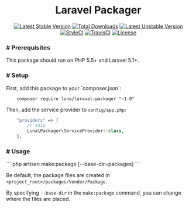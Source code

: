 <h1 align="center">Laravel Packager</h1>

<p align="center">
<a href="https://packagist.org/packages/luna/laravel-packager"><img src="https://poser.pugx.org/luna/laravel-packager/v/stable" alt="Latest Stable Version"></a>
<a href="https://packagist.org/packages/luna/laravel-packager"><img src="https://poser.pugx.org/luna/laravel-packager/downloads" alt="Total Downloads"></a>
<a href="https://packagist.org/packages/luna/laravel-packager"><img src="https://poser.pugx.org/luna/laravel-packager/v/unstable" alt="Latest Unstable Version"></a>
<a href="https://styleci.io/repos/84989989"><img src="https://styleci.io/repos/84989989/shield?branch=master" alt="StyleCI"></a>
<a href="https://travis-ci.org/DuckThom/laravel-packager"><img src="https://travis-ci.org/DuckThom/laravel-packager.svg?branch=master" alt="TravisCI"></a>
<a href="https://packagist.org/packages/luna/laravel-packager"><img src="https://poser.pugx.org/luna/laravel-packager/license" alt="License"></a>
</p>

<h3># Prerequisites</h3>
This package should run on PHP 5.5+ and Laravel 5.1+.

<h3># Setup</h3>
First, add this package to your `composer.json`:

```
    composer require luna/laravel-packager "~1.0"
```

Then, add the service provider to `config/app.php`:

```php
    "providers" => [
        // snip
        Luna\Packager\ServiceProvider::class,
    ];
```

<h3># Usage</h3>
```
    php artisan make:package <Vendor> <Package> [--base-dir=packages]
```

Be default, the package files are created in `<project_root>/packages/Vendor/Package`.

By specifying `--base-dir` in the `make:package` command, you can change where the files are placed.